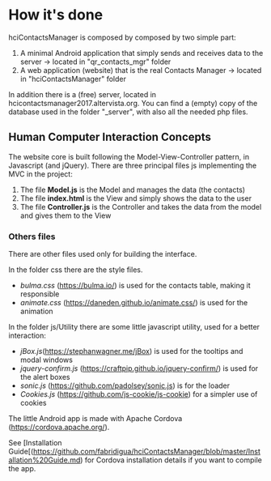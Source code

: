 # How it's done

hciContactsManager is composed by composed by two simple part:

1. A minimal Android application that simply sends and receives data to the server -> located in "qr_contacts_mgr" folder
2. A web application (website) that is the real Contacts Manager -> located in "hciContactsManager" folder

In addition there is a (free) server, located in hcicontactsmanager2017.altervista.org.
You can find a (empty) copy of the database used in the folder \"_server\", with also all the needed php files.

## Human Computer Interaction Concepts

The website core is built following the Model-View-Controller pattern, in Javascript (and jQuery).
There are three principal files js implementing the MVC in the project:
1. The file **Model.js** is the Model and manages the data (the contacts)
2. The file **index.html** is the View and simply shows the data to the user
3. The file **Controller.js** is the Controller and takes the data from the model and gives them to the View

### Others files ###
There are other files used only for building the interface.

In the folder css there are the style files. 
- *bulma.css* (https://bulma.io/) is used for the contacts table, making it responsible
- *animate.css* (https://daneden.github.io/animate.css/) is used for the animation

In the folder js/Utility there are some little javascript utility, used for a better interaction:
- *jBox.js*(https://stephanwagner.me/jBox) is used for the tooltips and modal windows
- *jquery-confirm.js* (https://craftpip.github.io/jquery-confirm/) is used for the alert boxes
- *sonic.js* (https://github.com/padolsey/sonic.js) is for the loader
- *Cookies.js* (https://github.com/js-cookie/js-cookie) for a simpler use of cookies

The little Android app is made with Apache Cordova (https://cordova.apache.org/).

See [Installation Guide[(https://github.com/fabridigua/hciContactsManager/blob/master/Installation%20Guide.md) for Cordova installation details if you want to compile the app.
